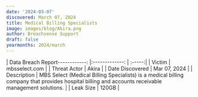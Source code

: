 ```yaml
---
date: '2024-03-07'
discovered: March 07, 2024
title: Medical Billing Specialists
image: images/blog/Akira.png
author: Breachsense Support
draft: false
yearmonths: 2024/march
---
```


| Data Breach Report------------:     |:-------------:    | :-----:|
| Victim      | mbsselect.com      | 
| Threat Actor      | Akira      | 
| Date Discovered      | Mar 07, 2024      | 
| Description      | MBS Select (Medical Billing Specialists) is a medical billing company that provides hospital billing and accounts receivable management solutions.      | 
| Leak Size      | 120GB      | 

